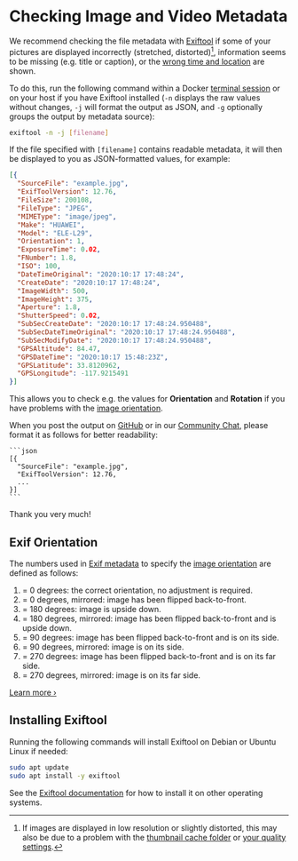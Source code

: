 # Checking Image and Video Metadata

We recommend checking the file metadata with [Exiftool](https://exiftool.org/) if some of your pictures are displayed incorrectly (stretched, distorted)[^1], information seems to be missing (e.g. title or caption), or the [wrong time and location](../../user-guide/organize/edit.md) are shown.

To do this, run the following command within a Docker [terminal session](../docker-compose.md#opening-a-terminal) or on your host if you have Exiftool installed (`-n` displays the raw values without changes, `-j` will format the output as JSON, and `-g` optionally groups the output by metadata source):

```bash
exiftool -n -j [filename]
```

If the file specified with `[filename]` contains readable metadata, it will then be displayed to you as JSON-formatted values, for example:

```json
[{
  "SourceFile": "example.jpg",
  "ExifToolVersion": 12.76,
  "FileSize": 200108,
  "FileType": "JPEG",
  "MIMEType": "image/jpeg",
  "Make": "HUAWEI",
  "Model": "ELE-L29",
  "Orientation": 1,
  "ExposureTime": 0.02,
  "FNumber": 1.8,
  "ISO": 100,
  "DateTimeOriginal": "2020:10:17 17:48:24",
  "CreateDate": "2020:10:17 17:48:24",
  "ImageWidth": 500,
  "ImageHeight": 375,
  "Aperture": 1.8,
  "ShutterSpeed": 0.02,
  "SubSecCreateDate": "2020:10:17 17:48:24.950488",
  "SubSecDateTimeOriginal": "2020:10:17 17:48:24.950488",
  "SubSecModifyDate": "2020:10:17 17:48:24.950488",
  "GPSAltitude": 84.47,
  "GPSDateTime": "2020:10:17 15:48:23Z",
  "GPSLatitude": 33.8120962,
  "GPSLongitude": -117.9215491
}]
```

This allows you to check e.g. the values for **Orientation** and **Rotation** if you have problems with the [image orientation](#exif-orientation).

When you post the output on [GitHub](https://github.com/photoprism/photoprism/discussions) or in our [Community Chat](https://link.photoprism.app/chat), please format it as follows for better readability:

    ```json
    [{
      "SourceFile": "example.jpg",
      "ExifToolVersion": 12.76,
      ...
    }]
    ```

Thank you very much!

## Exif Orientation

The numbers used in [Exif metadata](../../developer-guide/metadata/exif/index.md) to specify the [image orientation](../../developer-guide/metadata/orientation.md) are defined as follows: 

1. = 0 degrees: the correct orientation, no adjustment is required.
2. = 0 degrees, mirrored: image has been flipped back-to-front.
3. = 180 degrees: image is upside down.
4. = 180 degrees, mirrored: image has been flipped back-to-front and is upside down.
5. = 90 degrees: image has been flipped back-to-front and is on its side.
6. = 90 degrees, mirrored: image is on its side.
7. = 270 degrees: image has been flipped back-to-front and is on its far side.
8. = 270 degrees, mirrored: image is on its far side.

[Learn more ›](https://sirv.com/help/articles/rotate-photos-to-be-upright/)

## Installing Exiftool

Running the following commands will install Exiftool on Debian or Ubuntu Linux if needed:

```bash
sudo apt update
sudo apt install -y exiftool
```

See the [Exiftool documentation](https://exiftool.org/install.html) for how to install it on other operating systems.

[^1]: If images are displayed in low resolution or slightly distorted, this may also be due to a problem with the [thumbnail cache folder](../docker-compose.md#photoprismstorage) or [your quality settings](../../user-guide/settings/advanced.md#image-quality).